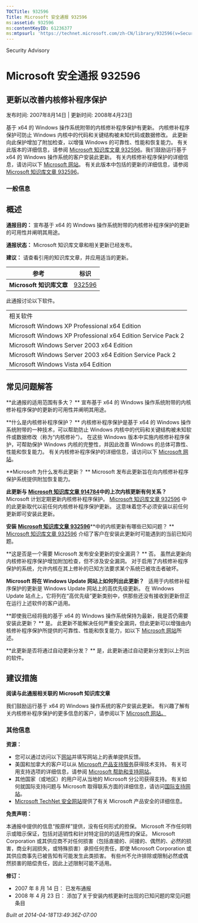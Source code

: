 ```yaml
---
TOCTitle: 932596
Title: Microsoft 安全通报 932596
ms:assetid: 932596
ms:contentKeyID: 61236377
ms:mtpsurl: 'https://technet.microsoft.com/zh-CN/library/932596(v=Security.10)'
---
```


Security Advisory

Microsoft 安全通报 932596
=========================

更新以改善内核修补程序保护
--------------------------

发布时间: 2007年8月14日 | 更新时间: 2008年4月23日

基于 x64 的 Windows 操作系统附带的内核修补程序保护有更新。 内核修补程序保护可防止 Windows 内核中的代码和关键结构被未知代码或数据修改。 此更新向此保护增加了附加检查，以增强 Windows 的可靠性、性能和恢复能力。 有关此版本的详细信息，请参阅 [Microsoft 知识库文章 932596](http://support.microsoft.com/kb/932596)。我们鼓励运行基于 x64 的 Windows 操作系统的客户安装此更新。 有关内核修补程序保护的详细信息，请访问以下 [Microsoft 网站](http://www.microsoft.com/whdc/driver/kernel/64bitpatching.mspx)。 有关此版本中包括的更新的详细信息，请参阅 [Microsoft 知识库文章 932596](http://support.microsoft.com/kb/932596)。

### 一般信息

概述
----

<span></span>
**通报目的：** 宣布基于 x64 的 Windows 操作系统附带的内核修补程序保护的更新的可用性并阐明其用途。

**通报状态：** Microsoft 知识库文章和相关更新已经发布。

**建议：** 请查看引用的知识库文章，并应用适当的更新。

| 参考                     | 标识                                             |
|--------------------------|--------------------------------------------------|
| **Microsoft 知识库文章** | [932596](http://support.microsoft.com/kb/932596) |

此通报讨论以下软件。

|                                                              |
|--------------------------------------------------------------|
| 相关软件                                                     |
| Microsoft Windows XP Professional x64 Edition                |
| Microsoft Windows XP Professional x64 Edition Service Pack 2 |
| Microsoft Windows Server 2003 x64 Edition                    |
| Microsoft Windows Server 2003 x64 Edition Service Pack 2     |
| Microsoft Windows Vista x64 Edition                          |

常见问题解答
------------

<span></span>
**此通报的适用范围有多大？ **
宣布基于 x64 的 Windows 操作系统附带的内核修补程序保护的更新的可用性并阐明其用途。

**什么是内核修补程序保护？ **
内核修补程序保护是基于 x64 的 Windows 操作系统附带的一种技术，可以帮助防止 Windows 内核中的代码和关键结构被未知软件或数据修改（称为“内核修补”）。 在这些 Windows 版本中实施内核修补程序保护，可帮助保护 Windows 内核的完整性，并因此改善 Windows 的总体可靠性、性能和恢复能力。 有关内核修补程序保护的详细信息，请访问以下 [Microsoft 网站](http://www.microsoft.com/whdc/driver/kernel/64bitpatching.mspx)。

**Microsoft 为什么发布此更新？ **
Microsoft 发布此更新旨在向内核修补程序保护系统提供附加恢复能力。

**此更新与** [**Microsoft 知识库文章 914784**](http://support.microsoft.com/kb/914784)**中的上次内核更新有何关系？** 
Microsoft 计划定期更新内核修补程序保护。 [Microsoft 知识库文章 932596](http://support.microsoft.com/kb/932596) 中的此更新取代以前任何内核修补程序保护更新。 这意味着您不必须安装以前任何更新即可安装此更新。

**安装** [**Microsoft 知识库文章 932596**](http://support.microsoft.com/kb/932596)**中的内核更新有哪些已知问题？ **
[Microsoft 知识库文章 932596](http://support.microsoft.com/kb/932596) 介绍了客户在安装此更新时可能遇到的当前已知问题。

**这是否是一个需要 Microsoft 发布安全更新的安全漏洞？ **
否。 虽然此更新向内核修补程序保护增加附加检查，但不涉及安全漏洞。 对于启用了内核修补程序保护的系统，允许内核在其上修补的已知方法要求某个系统已被攻击者破坏。

**Microsoft 将在 Windows Update 网站上如何列出此更新？**  
适用于内核修补程序保护的更新是 Windows Update 网站上的高优先级更新。 在 Windows Update 站点上，它将列在“高优先级”更新类别中，供那些还没有接收到更新但正在运行上述软件的客户适用。

**即使我已经将我的基于 x64 的 Windows 操作系统保持为最新，我是否仍需要安装此更新？ **
是。 此更新不能解决任何严重安全漏洞，但此更新可以增强由内核修补程序保护所提供的可靠性、性能和恢复能力，如以下 [Microsoft 网站](http://www.microsoft.com/whdc/driver/kernel/64bitpatching.mspx)所述。

**此更新是否将通过自动更新分发？ **
是，此更新通过自动更新分发到以上列出的软件。

建议措施
--------

<span></span>
**阅读与此通报相关联的 Microsoft 知识库文章**

我们鼓励运行基于 x64 的 Windows 操作系统的客户安装此更新。 有兴趣了解有关内核修补程序保护的更多信息的客户，请参阅以下 [Microsoft 网站。](http://www.microsoft.com/whdc/driver/kernel/64bitpatching.mspx)

### 其他信息

**资源：**

-   您可以通过访问以下[网站](https://support.microsoft.com/common/survey.aspx?scid=sw;en;1257&amp;showpage=1&amp;ws=technet&amp;sd=tech)并填写网站上的表单提供反馈。
-   美国和加拿大的客户可以从 [Microsoft 产品支持服务](http://go.microsoft.com/fwlink/?linkid=21131)获得技术支持。 有关可用支持选项的详细信息，请参阅 [Microsoft 帮助和支持网站](http://support.microsoft.com/default.aspx?ln=zh-cn)。
-   其他国家（或地区）的用户可从当地的 Microsoft 分公司获得支持。 有关如何就国际支持问题与 Microsoft 取得联系方面的详细信息，请访问[国际支持网站](http://go.microsoft.com/fwlink/?linkid=21155)。
-   [Microsoft TechNet 安全网站](http://go.microsoft.com/fwlink/?linkid=21132)提供了有关 Microsoft 产品安全的详细信息。

**免责声明：**

本通报中提供的信息“按原样”提供，没有任何形式的担保。 Microsoft 不作任何明示或暗示保证，包括对适销性和针对特定目的的适用性的保证。 Microsoft Corporation 或其供应商不对任何损害（包括直接的、间接的、偶然的、必然的损害，商业利润损失，或特殊损害）承担任何责任，即使 Microsoft Corporation 或其供应商事先已被告知有可能发生此类损害。 有些州不允许排除或限制必然或偶然损害的赔偿责任，因此上述限制可能不适用。

**修订：**

-   2007 年 8 月 14 日： 已发布通报
-   2008 年 4 月 23 日： 添加了关于安装内核更新时出现的已知问题的常见问题条目

*Built at 2014-04-18T13:49:36Z-07:00*
